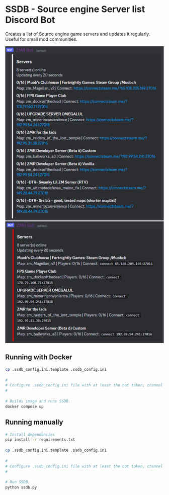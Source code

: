 # SSDB - Source engine Server list Discord Bot
Creates a list of Source engine game servers and updates it regularly. Useful for small mod communities.

![Example image](example.png)
![Example image # 2](example2.png)

## Running with Docker

```bash
cp .ssdb_config.ini.template .ssdb_config.ini

#
# Configure .ssdb_config.ini file with at least the bot token, channel id and the list method.
#

# Builds image and runs SSDB.
docker compose up
```

## Running manually

```bash
# Install dependencies
pip install -r requirements.txt

cp .ssdb_config.ini.template .ssdb_config.ini

#
# Configure .ssdb_config.ini file with at least the bot token, channel id and the list method.
#

# Run SSDB.
python ssdb.py
```
